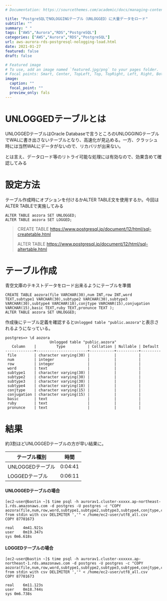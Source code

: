 ```yaml
---
# Documentation: https://sourcethemes.com/academic/docs/managing-content/

title: "PostgreSQLでNOLOGGINGテーブル（UNLOGGED）に大量データをロード"
subtitle: ""
summary: " "
tags: ["AWS","Aurora","RDS","PostgreSQL"]
categories: ["AWS","Aurora","RDS","PostgreSQL"]
url: aws-aurora-rds-postgresql-nologging-load.html
date: 2021-01-27
featured: false
draft: false

# Featured image
# To use, add an image named `featured.jpg/png` to your pages folder.
# Focal points: Smart, Center, TopLeft, Top, TopRight, Left, Right, BottomLeft, Bottom, BottomRight.
image:
  caption: ""
  focal_point: ""
  preview_only: fals
---
```


# UNLOGGEDテーブルとは

UNLOGGEDテーブルはOracle Databaseで言うところのUNLOGGINGテーブルでWALに書き出さないテーブルとなり、高速化が見込める。一方、クラッシュ時には当然WALにデータがないので、リカバリが出来ない。

とは言え、データロード等のリトライ可能な処理には有効なので、効果含めて確認してみる

# 設定方法

テーブル作成時にオプションを付けるかALTER TABLE文を使用するか。今回はALTER TABLEで実施してみる

```
ALTER TABLE aozora SET UNLOGGED;
ALTER TABLE aozora SET LOGGED;
```

> CREATE TABLE https://www.postgresql.jp/document/12/html/sql-createtable.html
>
> ALTER TABLE https://www.postgresql.jp/document/12/html/sql-altertable.html

# テーブル作成

青空文庫のテキストデータをロード出来るようにテーブルを準備

```
CREATE TABLE aozora(file VARCHAR(30),num INT,row INT,word TEXT,subtype1 VARCHAR(30),subtype2 VARCHAR(30),subtype3 VARCHAR(30),subtype4 VARCHAR(10),conjtype VARCHAR(15),conjugation VARCHAR(15),basic TEXT,ruby TEXT,pronunce TEXT );
ALTER TABLE aozora SET UNLOGGED;
```

作成後にテーブル定義を確認すると`Unlogged table "public.aozora"`と表示されるようになっている。

```
postgres=> \d aozora
                    Unlogged table "public.aozora"
   Column    |         Type          | Collation | Nullable | Default 
-------------+-----------------------+-----------+----------+---------
 file        | character varying(30) |           |          | 
 num         | integer               |           |          | 
 row         | integer               |           |          | 
 word        | text                  |           |          | 
 subtype1    | character varying(30) |           |          | 
 subtype2    | character varying(30) |           |          | 
 subtype3    | character varying(30) |           |          | 
 subtype4    | character varying(10) |           |          | 
 conjtype    | character varying(15) |           |          | 
 conjugation | character varying(15) |           |          | 
 basic       | text                  |           |          | 
 ruby        | text                  |           |          | 
 pronunce    | text                  |           |          | 
```

# 結果

約3割ほどUNLOGGEDテーブルの方が早い結果に。

| テーブル種別     | 時間    |
| ---------------- | ------- |
| UNLOGGEDテーブル | 0:04:41 |
| LOGGEDテーブル   | 0:06:11 |

#### UNLOGGEDテーブルの場合

```
[ec2-user@bastin ~]$ time psql -h aurorav1.cluster-xxxxx.ap-northeast-1.rds.amazonaws.com -d postgres -U postgres -c "COPY aozora(file,num,row,word,subtype1,subtype2,subtype3,subtype4,conjtype,conjugation,basic,ruby,pronunce) from stdin with csv DELIMITER ','" < /home/ec2-user/utf8_all.csv
COPY 87701673

real	4m41.921s
user	0m19.347s
sys	0m6.618s
```

#### LOGGEDテーブルの場合

```
[ec2-user@bastin ~]$ time psql -h aurorav1.cluster-xxxxxx.ap-northeast-1.rds.amazonaws.com -d postgres -U postgres -c "COPY aozora(file,num,row,word,subtype1,subtype2,subtype3,subtype4,conjtype,conjugation,basic,ruby,pronunce) from stdin with csv DELIMITER ','" < /home/ec2-user/utf8_all.csv
COPY 87701673

real	6m11.123s
user	0m18.744s
sys	0m6.738s
```

